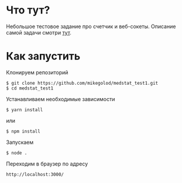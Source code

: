 # Что тут?

Небольшое тестовое задание про счетчик и веб-сокеты. Описание самой задачи смотри [тут](TODO.md).

# Как запустить

Клонируем репозиторий

    $ git clone https://github.com/mikegolod/medstat_test1.git
    $ cd medstat_test1

Устанавливаем необходимые зависимости

    $ yarn install

или

    $ npm install

Запускаем

    $ node .

Переходим в браузер по адресу

    http://localhost:3000/
